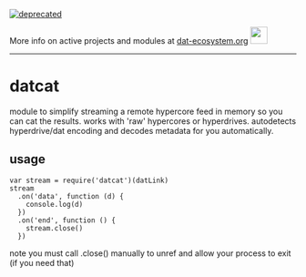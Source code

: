 [![deprecated](http://badges.github.io/stability-badges/dist/deprecated.svg)](https://dat-ecosystem.org/) 

More info on active projects and modules at [dat-ecosystem.org](https://dat-ecosystem.org/) <img src="https://i.imgur.com/qZWlO1y.jpg" width="30" height="30" /> 

---

# datcat

module to simplify streaming a remote hypercore feed in memory so you can cat the results. works with 'raw' hypercores or hyperdrives. autodetects hyperdrive/dat encoding and decodes metadata for you automatically.

## usage

```
var stream = require('datcat')(datLink)
stream
  .on('data', function (d) {
    console.log(d)
  })
  .on('end', function () {
    stream.close()
  })
```

note you must call .close() manually to unref and allow your process to exit (if you need that)
